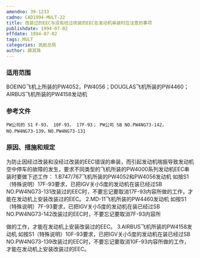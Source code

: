 ```yaml
---
amendno: 39-1233
cadno: CAD1994-MULT-22
title: 改装过的EEC与没有经过改装的EEC在发动机串装时应注意的事项
publishdate: 1994-07-02
effdate: 1994-07-02
tags: MULT
categories: 民航总局
author: 薛其珠
---
```


### 适用范围 
BOEING飞机上所装的PW4052，PW4056；DOUGLAS飞机所装的PW4460；AIRBUS飞机所装的PW4158发动机

### 参考文件
    PW公司的 S1 F-93， 10F-93， 17F-93； PW公司 SB NO.PW4NG73-142，NO.PW4NG73-139，NO.PW4NG73-131 

### 原因、措施和规定 
为防止因经过改装和没经过改装的EEC错误的串装，而引起发动机喘振导致发动机空中停车的故障的发生，要求不同类型的飞机所装的PW4000系列发动机EEC串装时要做下述工作： 
    1.B747/767飞机所装的PW4052和PW4056发动机 
    如按S1（特殊说明）17F-93要求，已把IGV关小5度的发动机在装已经过SB NO.PW4NG73-131改装过的EEC时，不要忘记要取消17F-93内容所做的工作，才能在发动机上安装改装过的EEC。 
    2.MD-11飞机所装的PW4460发动机
    如按S1（特殊说明）7F-93要求，已把IGV关小5度的发动机在装已经过SB NO.PW4NG73-142改装过的EEC时，不要忘记要取消7F-93内容所
       
做的工作，才能在发动机上安装改装过的EEC。 
    3.AIRBUS飞机所装的PW4158发动机
    如按S1（特殊说明）10F-93要求，已把IGV关小5度的发动机在装已经过SB NO.PW4NG73-139改装过的EEC时，不要忘记要取消10F-93内容所做的工作，才能在发动机上安装改装过的EEC。

